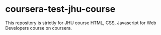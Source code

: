 # coursera-test-jhu-course
This repository is strictly for JHU course HTML, CSS, Javascript for Web Developers course on coursera.
